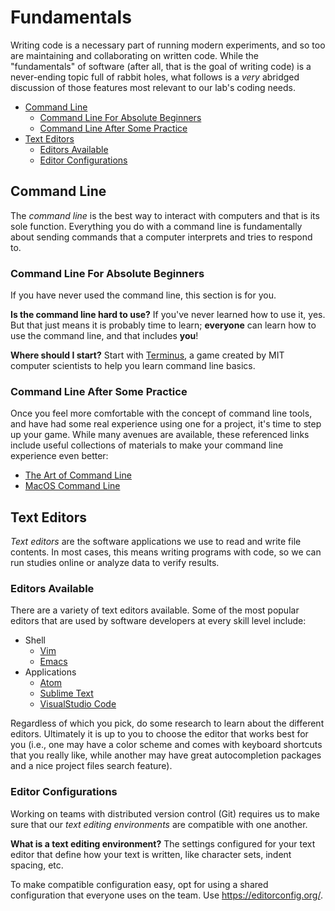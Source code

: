 # Fundamentals

Writing code is a necessary part of running modern experiments, and so too are
maintaining and collaborating on written code. While the "fundamentals" of
software (after all, that is the goal of writing code) is a never-ending topic
full of rabbit holes, what follows is a _very_ abridged discussion of those
features most relevant to our lab's coding needs.

<!-- toc -->

- [Command Line](#command-line)
  * [Command Line For Absolute Beginners](#command-line-for-absolute-beginners)
  * [Command Line After Some Practice](#command-line-after-some-practice)
- [Text Editors](#text-editors)
  * [Editors Available](#editors-available)
  * [Editor Configurations](#editor-configurations)

<!-- tocstop -->

## Command Line

The _command line_ is the best way to interact with computers and that is its
sole function. Everything you do with a command line is fundamentally about sending
commands that a computer interprets and tries to respond to.

### Command Line For Absolute Beginners

If you have never used the command line, this section is for you.

**Is the command line hard to use?** If you've never learned how to use it, yes. But
that just means it is probably time to learn; **everyone** can learn how to use the command
line, and that includes **you**!

**Where should I start?** Start with [Terminus](http://web.mit.edu/mprat/Public/web/Terminus/Web/main.html),
a game created by MIT computer scientists to help you learn command line basics.

### Command Line After Some Practice

Once you feel more comfortable with the concept of command line tools, and have had some
real experience using one for a project, it's time to step up your game. While many
avenues are available, these referenced links include useful collections of materials
to make your command line experience even better:

- [The Art of Command Line](https://github.com/jlevy/the-art-of-command-line)
- [MacOS Command Line](https://github.com/herrbischoff/awesome-macos-command-line)

## Text Editors

_Text editors_ are the software applications we use to read and write file contents.
In most cases, this means writing programs with code, so we can run studies online or
analyze data to verify results.

### Editors Available

There are a variety of text editors available. Some of the most popular editors that
are used by software developers at every skill level include:

- Shell
  - [Vim](https://www.vim.org/)
  - [Emacs](https://www.gnu.org/software/emacs/)
- Applications
  - [Atom](https://atom.io/)
  - [Sublime Text](https://www.sublimetext.com/)
  - [VisualStudio Code](https://code.visualstudio.com/)

Regardless of which you pick, do some research to learn about the different editors.
Ultimately it is up to you to choose the editor that works best for you (i.e., one
may have a color scheme and comes with keyboard shortcuts that you really like, while
another may have great autocompletion packages and a nice project files search feature).

### Editor Configurations

Working on teams with distributed version control (Git) requires us to make
sure that our _text editing environments_ are compatible with one another.

**What is a text editing environment?** The settings configured for your text editor
that define how your text is written, like character sets, indent spacing, etc.

To make compatible configuration easy, opt for using a shared configuration that everyone
uses on the team. Use https://editorconfig.org/.
